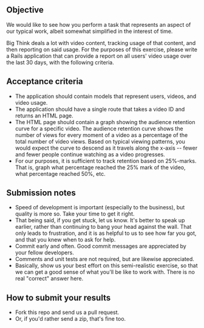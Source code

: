 ## Objective

We would like to see how you perform a task that represents an aspect of our typical work, albeit somewhat simplified in the interest of time.

Big Think deals a lot with video content, tracking usage of that content, and then reporting on said usage. For the purposes of this exercise, please write a Rails application that can provide a report on all users' video usage over the last 30 days, with the following criteria.

## Acceptance criteria

* The application should contain models that represent users, videos, and video usage.
* The application should have a single route that takes a video ID and returns an HTML page.
* The HTML page should contain a graph showing the audience retention curve for a specific video. The audience retention curve shows the number of views for every moment of a video as a percentage of the total number of video views. Based on typical viewing patterns, you would expect the curve to descend as it travels along the x-axis -- fewer and fewer people continue watching as a video progresses.
* For our purposes, it is sufficient to track retention based on 25%-marks. That is, graph what percentage reached the 25% mark of the video, what percentage reached 50%, etc.

## Submission notes

* Speed of development is important (especially to the business), but quality is more so. Take your time to get it right.
* That being said, if you get stuck, let us know. It's better to speak up earlier, rather than continuing to bang your head against the wall. That only leads to frustration, and it is as helpful to us to see how far you got, and that you knew when to ask for help.
* Commit early and often. Good commit messages are appreciated by your fellow developers.
* Comments and unit tests are not required, but are likewise appreciated.
* Basically, show us your best effort on this semi-realistic exercise, so that we can get a good sense of what you'll be like to work with. There is no real "correct" answer here.

## How to submit your results

* Fork this repo and send us a pull request.
* Or, if you'd rather send a zip, that's fine too.
